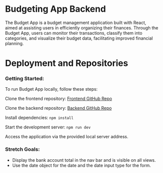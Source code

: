 # Budgeting App Backend

The Budget App is a budget management application built with React, aimed at assisting users in efficiently organizing their finances. Through the Budget App, users can monitor their transactions, classify them into categories, and visualize their budget data, facilitating improved financial planning.

# Deployment and Repositories

### Getting Started:
To run Budget App locally, follow these steps:

Clone the frontend repository: [Frontend GitHub Repo](https://github.com/josebarrios23/project-budgeting-app-frontend)

Clone the backend repository: [Backend GitHub Repo](https://github.com/josebarrios23/project-budgeting-app-backend)

Install dependencies:  ```npm install```

Start the development server: ```npm run dev```

Access the application via the provided local server address.


### Stretch Goals:
- Display the bank account total in the nav bar and is visible on all views.
- Use the date object for the date and the date input type for the form.